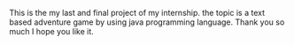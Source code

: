 This is the my last and final project of my internship. the topic is  a text based adventure game by using java programming language. Thank you so much I hope you like it.
